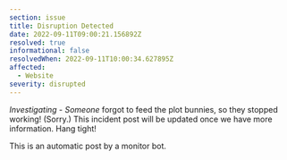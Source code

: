 ```yaml
---
section: issue
title: Disruption Detected
date: 2022-09-11T09:00:21.156892Z
resolved: true
informational: false
resolvedWhen: 2022-09-11T10:00:34.627895Z
affected:
  - Website
severity: disrupted
---
```

*Investigating* - _Someone_ forgot to feed the plot bunnies, so they stopped working! (Sorry.) This incident post will be updated once we have more information. Hang tight!

This is an automatic post by a monitor bot.
        